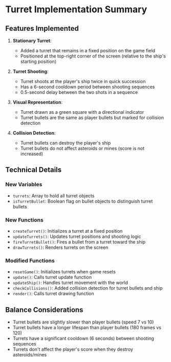 # Turret Implementation Summary

## Features Implemented

1. **Stationary Turret**: 
   - Added a turret that remains in a fixed position on the game field
   - Positioned at the top-right corner of the screen (relative to the ship's starting position)

2. **Turret Shooting**:
   - Turret shoots at the player's ship twice in quick succession
   - Has a 6-second cooldown period between shooting sequences
   - 0.5-second delay between the two shots in a sequence

3. **Visual Representation**:
   - Turret drawn as a green square with a directional indicator
   - Turret bullets are the same as player bullets but marked for collision detection

4. **Collision Detection**:
   - Turret bullets can destroy the player's ship
   - Turret bullets do not affect asteroids or mines (score is not increased)

## Technical Details

### New Variables
- `turrets`: Array to hold all turret objects
- `isTurretBullet`: Boolean flag on bullet objects to distinguish turret bullets

### New Functions
- `createTurret()`: Initializes a turret at a fixed position
- `updateTurrets()`: Updates turret positions and shooting logic
- `fireTurretBullet()`: Fires a bullet from a turret toward the ship
- `drawTurrets()`: Renders turrets on the screen

### Modified Functions
- `resetGame()`: Initializes turrets when game resets
- `update()`: Calls turret update function
- `updateShip()`: Handles turret movement with the world
- `checkCollisions()`: Added collision detection for turret bullets and ship
- `render()`: Calls turret drawing function

## Balance Considerations

- Turret bullets are slightly slower than player bullets (speed 7 vs 10)
- Turret bullets have a longer lifespan than player bullets (180 frames vs 120)
- Turrets have a significant cooldown (6 seconds) between shooting sequences
- Turrets don't affect the player's score when they destroy asteroids/mines